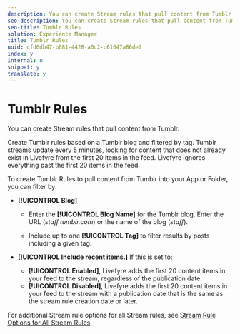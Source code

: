 ```yaml
---
description: You can create Stream rules that pull content from Tumblr.
seo-description: You can create Stream rules that pull content from Tumblr.
seo-title: Tumblr Rules
solution: Experience Manager
title: Tumblr Rules
uuid: cfd6db47-b081-4428-a0c2-c61647a86de2
index: y
internal: n
snippet: y
translate: y
---
```


# Tumblr Rules

You can create Stream rules that pull content from Tumblr.

Create Tumblr rules based on a Tumblr blog and filtered by tag. Tumblr streams update every 5 minutes, looking for content that does not already exist in Livefyre from the first 20 items in the feed. Livefyre ignores everything past the first 20 items in the feed.

To create Tumblr Rules to pull content from Tumblr into your App or Folder, you can filter by:

* **[!UICONTROL Blog]**

    * Enter the **[!UICONTROL Blog Name]** for the Tumblr blog. Enter the URL (*staff.tumblr.com*) or the name of the blog (*staff*).
    
    * Include up to one **[!UICONTROL Tag]** to filter results by posts including a given tag.

* **[!UICONTROL Include recent items.]** If this is set to:

    * **[!UICONTROL Enabled]**, Livefyre adds the first 20 content items in your feed to the stream, regardless of the publication date.
    * **[!UICONTROL Disabled]**, Livefyre adds the first 20 content items in your feed to the stream with a publication date that is the same as the stream rule creation date or later.

For additional Stream rule options for all Stream rules, see [Stream Rule Options for All Stream Rules](c_stream_rule_options_for_all_stream_rules.md#c_stream_rule_options_for_all_stream_rules). 
